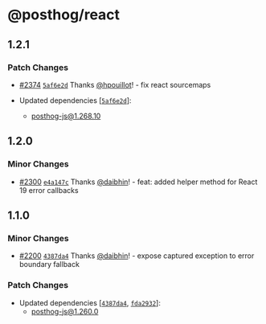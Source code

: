 # @posthog/react

## 1.2.1

### Patch Changes

- [#2374](https://github.com/PostHog/posthog-js/pull/2374) [`5af6e2d`](https://github.com/PostHog/posthog-js/commit/5af6e2d1fb1694cecfa4ef515cac192fb194fa4e) Thanks [@hpouillot](https://github.com/hpouillot)! - fix react sourcemaps

- Updated dependencies [[`5af6e2d`](https://github.com/PostHog/posthog-js/commit/5af6e2d1fb1694cecfa4ef515cac192fb194fa4e)]:
    - posthog-js@1.268.10

## 1.2.0

### Minor Changes

- [#2300](https://github.com/PostHog/posthog-js/pull/2300) [`e4a147c`](https://github.com/PostHog/posthog-js/commit/e4a147c86553765d299fb0969bfd390e5aabc952) Thanks [@daibhin](https://github.com/daibhin)! - feat: added helper method for React 19 error callbacks

## 1.1.0

### Minor Changes

- [#2200](https://github.com/PostHog/posthog-js/pull/2200) [`4387da4`](https://github.com/PostHog/posthog-js/commit/4387da42148a6b96c7bf1f9f5a2c529a3eb4dd8a) Thanks [@daibhin](https://github.com/daibhin)! - expose captured exception to error boundary fallback

### Patch Changes

- Updated dependencies [[`4387da4`](https://github.com/PostHog/posthog-js/commit/4387da42148a6b96c7bf1f9f5a2c529a3eb4dd8a), [`fda2932`](https://github.com/PostHog/posthog-js/commit/fda2932d0c4835d205fe0e0d0efb724b964f9f9b)]:
    - posthog-js@1.260.0
